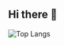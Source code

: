 ## Hi there 👋

![Top Langs](https://github-readme-stats.vercel.app/api/top-langs/?username=seokju&layout=compact)
